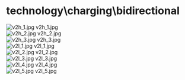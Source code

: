 <h1>technology\charging\bidirectional</h1>
<div class="container text-center">
<div class="row">
<div class="col col-lg-2 col-6">
<img src="https://media.evkx.net/multimedia/technology/charging/bidirectional/v2h_1_xst.jpg" class="img-thumbnail" alt="v2h_1.jpg">
v2h_1.jpg
</div>
<div class="col col-lg-2 col-6">
<img src="https://media.evkx.net/multimedia/technology/charging/bidirectional/v2h_2_xst.jpg" class="img-thumbnail" alt="v2h_2.jpg">
v2h_2.jpg
</div>
<div class="col col-lg-2 col-6">
<img src="https://media.evkx.net/multimedia/technology/charging/bidirectional/v2h_3_xst.jpg" class="img-thumbnail" alt="v2h_3.jpg">
v2h_3.jpg
</div>
<div class="col col-lg-2 col-6">
<img src="https://media.evkx.net/multimedia/technology/charging/bidirectional/v2l_1_xst.jpg" class="img-thumbnail" alt="v2l_1.jpg">
v2l_1.jpg
</div>
<div class="col col-lg-2 col-6">
<img src="https://media.evkx.net/multimedia/technology/charging/bidirectional/v2l_2_xst.jpg" class="img-thumbnail" alt="v2l_2.jpg">
v2l_2.jpg
</div>
<div class="col col-lg-2 col-6">
<img src="https://media.evkx.net/multimedia/technology/charging/bidirectional/v2l_3_xst.jpg" class="img-thumbnail" alt="v2l_3.jpg">
v2l_3.jpg
</div>
<div class="col col-lg-2 col-6">
<img src="https://media.evkx.net/multimedia/technology/charging/bidirectional/v2l_4_xst.jpg" class="img-thumbnail" alt="v2l_4.jpg">
v2l_4.jpg
</div>
<div class="col col-lg-2 col-6">
<img src="https://media.evkx.net/multimedia/technology/charging/bidirectional/v2l_5_xst.jpg" class="img-thumbnail" alt="v2l_5.jpg">
v2l_5.jpg
</div>
</div>
</div>
